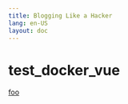 ```yaml
---
title: Blogging Like a Hacker
lang: en-US
layout: doc
---
```


# test_docker_vue

[foo](/foo/) <!-- sends the user to index.html of directory foo -->
